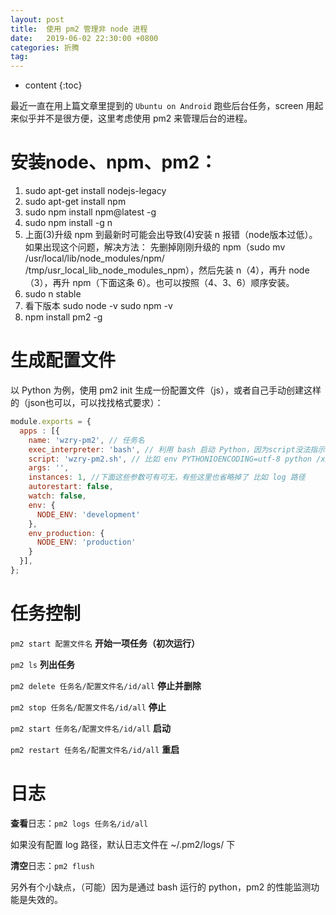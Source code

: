 ```yaml
---
layout: post
title:  使用 pm2 管理非 node 进程
date:   2019-06-02 22:30:00 +0800
categories: 折腾
tag: 
---
```


* content
{:toc}


最近一直在用上篇文章里提到的 `Ubuntu on Android` 跑些后台任务，screen 用起来似乎并不是很方便，这里考虑使用 pm2 来管理后台的进程。

# 安装node、npm、pm2：

1. sudo apt-get install nodejs-legacy
2. sudo apt-get install npm
3. sudo npm install npm@latest -g
4. sudo npm install -g n
5. 上面(3)升级 npm 到最新时可能会出导致(4)安装 n 报错（node版本过低）。如果出现这个问题，解决方法：
   先删掉刚刚升级的 npm（sudo mv /usr/local/lib/node_modules/npm/ /tmp/usr_local_lib_node_modules_npm），然后先装 n（4），再升 node（3），再升 npm（下面这条 6）。也可以按照（4、3、6）顺序安装。
6. sudo n stable
7. 看下版本
   sudo node -v
   sudo npm -v
8. npm install pm2 -g

# 生成配置文件

以 Python 为例，使用 pm2 init 生成一份配置文件（js），或者自己手动创建这样的（json也可以，可以找找格式要求）：

```js
module.exports = {
  apps : [{
    name: 'wzry-pm2', // 任务名
    exec_interpreter: 'bash', // 利用 bash 启动 Python，因为script没法指示 py 代码的路径
    script: 'wzry-pm2.sh', // 比如 env PYTHONIOENCODING=utf-8 python /xxx/yyyy.py 前面 env是因为 pm2 会重定向 log 到磁盘文件，如果程序中有中文输出，则需要用环境变量指定编码
    args: '',
    instances: 1, //下面这些参数可有可无，有些这里也省略掉了 比如 log 路径
    autorestart: false,
    watch: false,
    env: {
      NODE_ENV: 'development'
    },
    env_production: {
      NODE_ENV: 'production'
    }
  }],
};

```

# 任务控制

`pm2 start 配置文件名` 		**开始一项任务（初次运行）**

`pm2 ls`		**列出任务**

`pm2 delete 任务名/配置文件名/id/all`		**停止并删除**

`pm2 stop 任务名/配置文件名/id/all`		**停止**

`pm2 start 任务名/配置文件名/id/all`		**启动**

`pm2 restart 任务名/配置文件名/id/all`		**重启**


# 日志

**查看**日志：`pm2 logs 任务名/id/all`

如果没有配置 log 路径，默认日志文件在 ~/.pm2/logs/ 下

**清空**日志：`pm2 flush`








另外有个小缺点，（可能）因为是通过 bash 运行的 python，pm2 的性能监测功能是失效的。